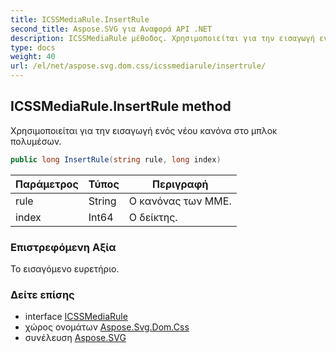 ```yaml
---
title: ICSSMediaRule.InsertRule
second_title: Aspose.SVG για Αναφορά API .NET
description: ICSSMediaRule μέθοδος. Χρησιμοποιείται για την εισαγωγή ενός νέου κανόνα στο μπλοκ πολυμέσων.
type: docs
weight: 40
url: /el/net/aspose.svg.dom.css/icssmediarule/insertrule/
---
```

## ICSSMediaRule.InsertRule method

Χρησιμοποιείται για την εισαγωγή ενός νέου κανόνα στο μπλοκ πολυμέσων.

```csharp
public long InsertRule(string rule, long index)
```

| Παράμετρος | Τύπος | Περιγραφή |
| --- | --- | --- |
| rule | String | Ο κανόνας των ΜΜΕ. |
| index | Int64 | Ο δείκτης. |

### Επιστρεφόμενη Αξία

Το εισαγόμενο ευρετήριο.

### Δείτε επίσης

* interface [ICSSMediaRule](../)
* χώρος ονομάτων [Aspose.Svg.Dom.Css](../../icssmediarule/)
* συνέλευση [Aspose.SVG](../../../)


